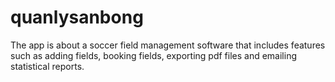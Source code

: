 # quanlysanbong
The app is about a soccer field management software that includes features such as adding fields, booking fields, exporting pdf files and emailing statistical reports.
